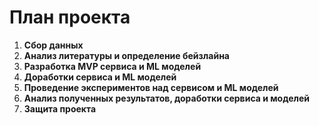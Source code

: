# План проекта

1. **Сбор данных**
2. **Анализ литературы и определение бейзлайна**
3. **Разработка MVP сервиса и ML моделей**
4. **Доработки сервиса и ML моделей**
5. **Проведение экспериментов над сервисом и ML моделей**
6. **Анализ полученных результатов, доработки сервиса и моделей**
7. **Защита проекта**
